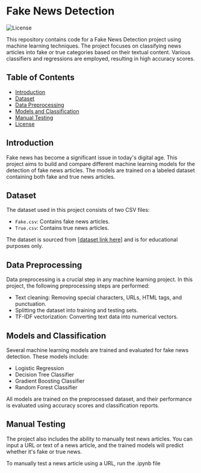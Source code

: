 # Fake News Detection

![License](https://img.shields.io/badge/license-MIT-blue)

This repository contains code for a Fake News Detection project using machine learning techniques. The project focuses on classifying news articles into fake or true categories based on their textual content. Various classifiers and regressions are employed, resulting in high accuracy scores.

## Table of Contents
- [Introduction](#introduction)
- [Dataset](#dataset)
- [Data Preprocessing](#data-preprocessing)
- [Models and Classification](#models-and-classification)
- [Manual Testing](#manual-testing)
- [License](#license)

## Introduction

Fake news has become a significant issue in today's digital age. This project aims to build and compare different machine learning models for the detection of fake news articles. The models are trained on a labeled dataset containing both fake and true news articles.

## Dataset

The dataset used in this project consists of two CSV files:
- `Fake.csv`: Contains fake news articles.
- `True.csv`: Contains true news articles.

The dataset is sourced from [[dataset link here]](https://www.dropbox.com/scl/fo/pea3jo3kxnhktfagk39t8/h?rlkey=dzpwbmj6dob0vg3zd7a0lfnjy&dl=0) and is for educational purposes only.

## Data Preprocessing

Data preprocessing is a crucial step in any machine learning project. In this project, the following preprocessing steps are performed:
- Text cleaning: Removing special characters, URLs, HTML tags, and punctuation.
- Splitting the dataset into training and testing sets.
- TF-IDF vectorization: Converting text data into numerical vectors.

## Models and Classification

Several machine learning models are trained and evaluated for fake news detection. These models include:
- Logistic Regression
- Decision Tree Classifier
- Gradient Boosting Classifier
- Random Forest Classifier

All models are trained on the preprocessed dataset, and their performance is evaluated using accuracy scores and classification reports.

## Manual Testing

The project also includes the ability to manually test news articles. You can input a URL or text of a news article, and the trained models will predict whether it's fake or true news.

To manually test a news article using a URL, run the .ipynb file
